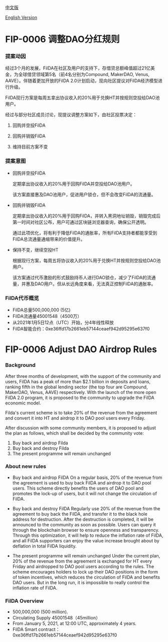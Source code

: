 [中文版](#)

[English Version](#)

# FIP-0006 调整DAO分红规则

### 提案动因

经过3个月的发展，FilDA在社区及用户的支持下，存借贷总额峰值超过21亿美金，为全球借贷领域第5名（前4名分别为Compound, MakerDAO, Venus, AAVE）。伴随着更加开放的FilDA 2.0计划启动，现向社区提议对FilDA经济模型进行升级。



FilDA现行方案是每周五拿出协议收入的20%用于兑换HT并按规则空投给DAO池用户。

经过与部分社区成员讨论，现提议调整方案如下，由社区投票决定：

1. 回购并空投FilDA

2. 回购并销毁FilDA

3. 维持目前方案不变



### 提案意图

- 回购并空投FilDA

  定期拿出协议收入的20%用于回购FilDA并空投给DAO池用户。

  该方案直接惠及DAO池用户，促进用户锁仓，但不会改变FilDA的流通量。



- 回购并销毁FilDA

  定期拿出协议收入的20%用于回购FilDA，并转入黑洞地址销毁，销毁完成后第一时间对社区公布，用户可通过区块链浏览器查询，确保公开透明。

  通过此项优化，将有利于降低FilDA的通胀率，所有FilDA支持者都能享受到FilDA总流通量通缩带来的价值提升。



- 保持不变，继续空投HT

  根据现行方案，每周五将协议收入的20%用于兑换HT并按规则空投给DAO池用户。

  该方案通过代币激励的形式鼓励持币人进行DAO锁仓，减少了FilDA的流通量，并惠及DAO用户。但从长远角度来看，无法真正控制FilDA的通胀率。



### FilDA代币概览

- FilDA总量500,000,000 (5亿)
- FilDA流通量45001548（4500万）
- 从2021年1月5日12点（UTC）开始，分4年线性释放
- FilDA智能合约：0xe36ffd17b2661eb57144ceaef942d95295e637f0



# FIP-0006 Adjust DAO Airdrop Rules

### Background

After three months of development, with the support of the community and users, FilDA has a peak of more than $2.1 billion in deposits and loans, ranking fifth in the global lending sector (the top four are Compound, MakerDAO, Venus, AAVE) respectively. With the launch of the more open FilDA 2.0 program, it is proposed to the community to upgrade the FilDA economic model.

Filda's current scheme is to take 20% of the revenue from the agreement and convert it into HT and airdrop it to DAO pool users every Friday.

After discussion with some community members, it is proposed to adjust the plan as follows, which shall be decided by the community vote:

1. Buy back and airdrop Filda
2. Buy back and destroy Filda
3. The present programme will remain unchanged

### About new rules
- Buy back and airdrop FilDA
  On a regular basis, 20% of the revenue from the agreement is used to buy back FilDA and airdrop it to DAO pool users.
  This scheme directly benefits the users of DAO pool and promotes the lock-up of users, but it will not change the circulation of FilDA.

- Buy back and destroy FilDA
  Regularly use 20% of the revenue from the agreement to buy back the FilDA, and transfer it to the black hole address for destruction. After the destruction is  completed, it will be announced to the community as soon as possible. Users can query it through the blockchain browser to ensure openness and transparency.
  Through this optimization, it will help to reduce the inflation rate of FilDA, and all FilDA supporters can enjoy the value increase brought about by deflation in  total FilDA liquidity.

- The present programme will remain unchanged
  Under the current plan, 20% of the revenue from the agreement is exchanged for HT every Friday and airdropped to DAO pool users according to the rules.
  The scheme encourages holders to lock up their DAO positions in the form of token incentives, which reduces the circulation of FilDA and benefits DAO users. But in the long run, it is impossible to really control the inflation rate of FilDA.

### FilDA Overview
- 500,000,000 (500 million).
- Circulating Supply 45001548（45million）
- From January 5, 2021, at 12:00 UTC, approximately 4 years.
- FilDA Smart contract：0xe36ffd17b2661eb57144ceaef942d95295e637f0

